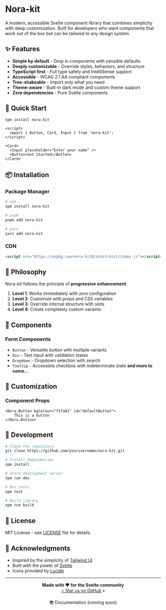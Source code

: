# Nora-kit

A modern, accessible Svelte component library that combines simplicity with deep customization. Built for developers who want components that work out of the box but can be tailored to any design system.

## ✨ Features

- **Simple by default** - Drop in components with sensible defaults
- **Deeply customizable** - Override styles, behaviors, and structure
- **TypeScript first** - Full type safety and IntelliSense support
- **Accessible** - WCAG 2.1 AA compliant components
- **Tree-shakeable** - Import only what you need
- **Theme-aware** - Built-in dark mode and custom theme support
- **Zero dependencies** - Pure Svelte components

## 🚀 Quick Start

```bash
npm install nora-kit
```

```svelte
<script>
  import { Button, Card, Input } from 'nora-kit';
</script>

<Card>
  <Input placeholder="Enter your name" />
  <Button>Get Started</Button>
</Card>
```

## 📦 Installation

### Package Manager

```bash
# npm
npm install nora-kit

# pnpm
pnpm add nora-kit

# yarn
yarn add nora-kit
```

### CDN

```html
<script src="https://unpkg.com/nora-kit@latest/dist/index.js"></script>
```

## 🎯 Philosophy

Nora-kit follows the principle of **progressive enhancement**:

1. **Level 1**: Works immediately with zero configuration
2. **Level 2**: Customize with props and CSS variables
3. **Level 3**: Override internal structure with slots
4. **Level 4**: Create completely custom variants

## 🧩 Components

### Form Components
- `Button` - Versatile button with multiple variants
- `Div` - Text input with validation states
- `Dropdown` - Dropdown selection with search
- `Tooltip` - Accessible checkbox with indeterminate state
**and more to come...**

## 🎨 Customization

### Component Props

```svelte
<Nora.Button bgColour="f57a81" id="defaultButton">
    This is a button
</Nora.Button>
```
## 🧪 Development

```bash
# Clone the repository
git clone https://github.com/yourusername/nora-kit.git

# Install dependencies
npm install

# Start development server
npm run dev

# Run tests
npm test

# Build library
npm run build
```

## 📄 License

MIT License - see [LICENSE](LICENSE) file for details.

## 🙏 Acknowledgments

- Inspired by the simplicity of [Tailwind UI](https://tailwindui.com)
- Built with the power of [Svelte](https://svelte.dev)
- Icons provided by [Lucide](https://lucide.dev)

---

<div align="center">
  <strong>Made with ❤️ for the Svelte community</strong>
</div>

<div align="center">
  <a href="https://github.com/coquobxttr/nora-kit">⭐ Star us on GitHub</a> •
  <p href="https://nora-kit.dev">📚 Documentation (coming soon)</p>
</div>